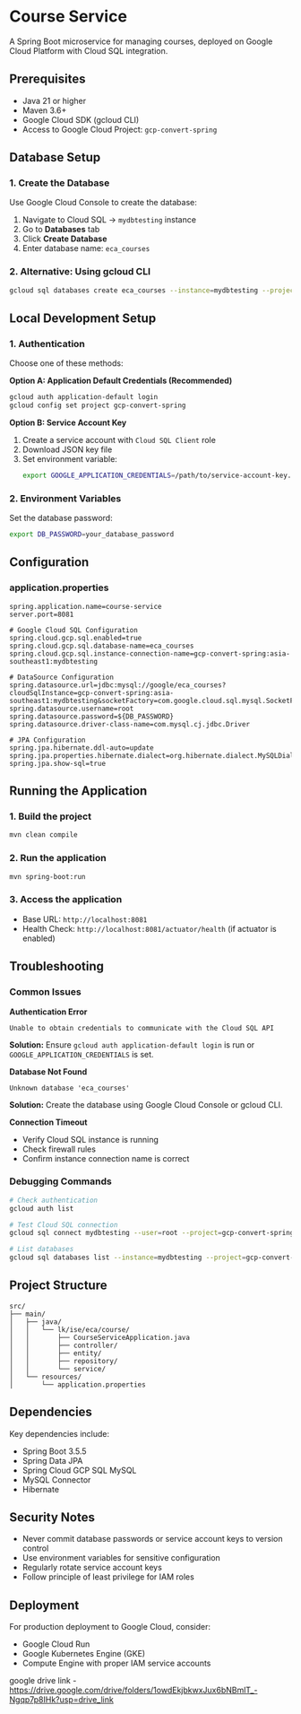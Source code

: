 # Course Service

A Spring Boot microservice for managing courses, deployed on Google Cloud Platform with Cloud SQL integration.

## Prerequisites

- Java 21 or higher
- Maven 3.6+
- Google Cloud SDK (gcloud CLI)
- Access to Google Cloud Project: `gcp-convert-spring`

## Database Setup

### 1. Create the Database
Use Google Cloud Console to create the database:
1. Navigate to Cloud SQL → `mydbtesting` instance
2. Go to **Databases** tab
3. Click **Create Database**
4. Enter database name: `eca_courses`

### 2. Alternative: Using gcloud CLI
```bash
gcloud sql databases create eca_courses --instance=mydbtesting --project=gcp-convert-spring
```

## Local Development Setup

### 1. Authentication
Choose one of these methods:

**Option A: Application Default Credentials (Recommended)**
```bash
gcloud auth application-default login
gcloud config set project gcp-convert-spring
```

**Option B: Service Account Key**
1. Create a service account with `Cloud SQL Client` role
2. Download JSON key file
3. Set environment variable:
   ```bash
   export GOOGLE_APPLICATION_CREDENTIALS=/path/to/service-account-key.json
   ```

### 2. Environment Variables
Set the database password:
```bash
export DB_PASSWORD=your_database_password
```

## Configuration

### application.properties
```properties
spring.application.name=course-service
server.port=8081

# Google Cloud SQL Configuration
spring.cloud.gcp.sql.enabled=true
spring.cloud.gcp.sql.database-name=eca_courses
spring.cloud.gcp.sql.instance-connection-name=gcp-convert-spring:asia-southeast1:mydbtesting

# DataSource Configuration
spring.datasource.url=jdbc:mysql://google/eca_courses?cloudSqlInstance=gcp-convert-spring:asia-southeast1:mydbtesting&socketFactory=com.google.cloud.sql.mysql.SocketFactory&useSSL=false
spring.datasource.username=root
spring.datasource.password=${DB_PASSWORD}
spring.datasource.driver-class-name=com.mysql.cj.jdbc.Driver

# JPA Configuration
spring.jpa.hibernate.ddl-auto=update
spring.jpa.properties.hibernate.dialect=org.hibernate.dialect.MySQLDialect
spring.jpa.show-sql=true
```

## Running the Application

### 1. Build the project
```bash
mvn clean compile
```

### 2. Run the application
```bash
mvn spring-boot:run
```

### 3. Access the application
- Base URL: `http://localhost:8081`
- Health Check: `http://localhost:8081/actuator/health` (if actuator is enabled)

## Troubleshooting

### Common Issues

**Authentication Error**
```
Unable to obtain credentials to communicate with the Cloud SQL API
```
**Solution:** Ensure `gcloud auth application-default login` is run or `GOOGLE_APPLICATION_CREDENTIALS` is set.

**Database Not Found**
```
Unknown database 'eca_courses'
```
**Solution:** Create the database using Google Cloud Console or gcloud CLI.

**Connection Timeout**
- Verify Cloud SQL instance is running
- Check firewall rules
- Confirm instance connection name is correct

### Debugging Commands
```bash
# Check authentication
gcloud auth list

# Test Cloud SQL connection
gcloud sql connect mydbtesting --user=root --project=gcp-convert-spring

# List databases
gcloud sql databases list --instance=mydbtesting --project=gcp-convert-spring
```

## Project Structure

```
src/
├── main/
│   ├── java/
│   │   └── lk/ise/eca/course/
│   │       ├── CourseServiceApplication.java
│   │       ├── controller/
│   │       ├── entity/
│   │       ├── repository/
│   │       └── service/
│   └── resources/
│       └── application.properties
```

## Dependencies

Key dependencies include:
- Spring Boot 3.5.5
- Spring Data JPA
- Spring Cloud GCP SQL MySQL
- MySQL Connector
- Hibernate

## Security Notes

- Never commit database passwords or service account keys to version control
- Use environment variables for sensitive configuration
- Regularly rotate service account keys
- Follow principle of least privilege for IAM roles

## Deployment

For production deployment to Google Cloud, consider:
- Google Cloud Run
- Google Kubernetes Engine (GKE)
- Compute Engine with proper IAM service accounts

google drive link - https://drive.google.com/drive/folders/1owdEkjbkwxJux6bNBmlT_-Ngqp7p8IHk?usp=drive_link